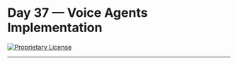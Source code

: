 # Day 37 — Voice Agents Implementation

[![Proprietary License](https://img.shields.io/badge/license-proprietary-red.svg)](../LICENSE)

---

